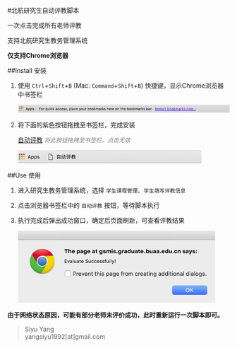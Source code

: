 #北航研究生自动评教脚本

一次点击完成所有老师评教

支持北航研究生教务管理系统

**仅支持Chrome浏览器**

##Install 安装

1. 使用 `Ctrl`+`Shift`+`B` (Mac: `Command`+`Shift`+`B`) 快捷键，显示Chrome浏览器中书签栏
	
	![](static_files/screenshot-1.png)

2. 将下面的紫色按钮拖拽至书签栏，完成安装
	
	<a class="button button-royal button-rounded" href="">自动评教</a> 
	<em style="font-size:13px;color:gray">将此按钮拖拽至书签栏，点击无效</em>
	
	![](static_files/screenshot-2.png)

##Use 使用

1. 进入研究生教务管理系统，选择 `学生课程管理`、`学生填写评教信息`

2. 点击浏览器书签栏中的 `自动评教` 按钮，等待脚本执行

3. 执行完成后弹出成功窗口，确定后页面刷新，可查看评教结果
	
	![](static_files/screenshot-3.png)

**由于网络状态原因，可能有部分老师未评价成功，此时重新运行一次脚本即可。**

> Siyu Yang<br>yangsiyu1992[at]gmail.com

<script type="text/javascript" src="static_files/index.js"></script>

<link rel="stylesheet" type="text/css" href="static_files/buttons.css">